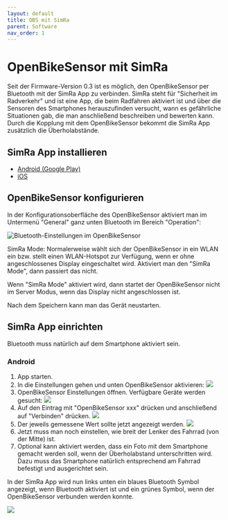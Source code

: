 ```yaml
---
layout: default
title: OBS mit SimRa
parent: Software
nav_order: 1
---
```


# OpenBikeSensor mit SimRa
Seit der Firmware-Version 0.3 ist es möglich, den OpenBikeSensor per Bluetooth mit der SimRa App zu verbinden. SimRa steht für "Sicherheit im Radverkehr" und ist eine App, die beim Radfahren aktiviert ist und über die Sensoren des Smartphones herauszufinden versucht, wann es gefährliche Situationen gab, die man anschließend beschreiben und bewerten kann. Durch die Kopplung mit dem OpenBikeSensor bekommt die SimRa App zusätzlich die Überholabstände.

## SimRa App installieren
* [Android (Google Play)](https://play.google.com/store/apps/details?id=de.tuberlin.mcc.simra.app)
* [iOS](https://apps.apple.com/de/app/simra/id1459516968)

## OpenBikeSensor konfigurieren
In der Konfigurationsoberfläche des OpenBikeSensor aktiviert man im Untermenü "General" ganz unten Bluetooth im Bereich "Operation":

![Bluetooth-Einstellungen im OpenBikeSensor](images/obs_simra_settings_bluetooth.png)

SimRa Mode: Normalerweise wählt sich der OpenBikeSensor in ein WLAN ein bzw. stellt einen WLAN-Hotspot zur Verfügung, wenn er ohne angeschlossenes Display eingeschaltet wird. Aktiviert man den "SimRa Mode", dann passiert das nicht.

Wenn "SimRa Mode" aktiviert wird, dann startet der OpenBikeSensor nicht im Server Modus, wenn das Display nicht angeschlossen ist.

Nach dem Speichern kann man das Gerät neustarten.

## SimRa App einrichten
Bluetooth muss natürlich auf dem Smartphone aktiviert sein.

### Android
1. App starten.
2. In die Einstellungen gehen und unten OpenBikeSensor aktivieren: ![](images/obs_simra-app_bluetooth_enable_obs.jpg)
3. OpenBikeSensor Einstellungen öffnen. Verfügbare Geräte werden gesucht: ![](images/obs_simra-app_bluetooth_found.jpg)
4. Auf den Eintrag mit "OpenBikeSensor xxx" drücken und anschließend auf "Verbinden" drücken. ![](images/obs_simra-app_bluetooth_connect.jpg)
5. Der jeweils gemessene Wert sollte jetzt angezeigt werden. ![](images/obs_simra-app_bluetooth_connected.jpg)
6. Jetzt muss man noch einstellen, wie breit der Lenker des Fahrrad (von der Mitte) ist.
7. Optional kann aktiviert werden, dass ein Foto mit dem Smartphone gemacht werden soll, wenn der Überholabstand unterschritten wird. Dazu muss das Smartphone natürlich entsprechend am Fahrrad befestigt und ausgerichtet sein.

In der SimRa App wird nun links unten ein blaues Bluetooth Symbol angezeigt, wenn Bluetooth aktiviert ist und ein grünes Symbol, wenn der OpenBikeSensor verbunden werden konnte.

![](images/obs_simra-app_bluetooth_mainview.jpg)
